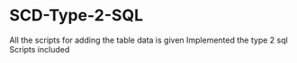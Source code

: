 # SCD-Type-2-SQL
All the scripts for adding the table data is given
Implemented the type 2 sql 
Scripts included

